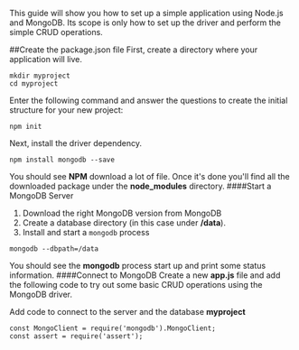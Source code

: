 This guide will show you how to set up a simple application using Node.js and MongoDB. Its scope is only how to set up the driver and perform the simple CRUD operations. 

##Create the package.json file
First, create a directory where your application will live.
```
mkdir myproject
cd myproject
```
Enter the following command and answer the questions to create the initial structure for your new project:
```
npm init
```
Next, install the driver dependency.
```
npm install mongodb --save
```
You should see **NPM** download a lot of file. Once it's done you'll find all the downloaded package under the **node_modules** directory.
####Start a MongoDB Server
1. Download the right MongoDB version from MongoDB
2. Create a database directory (in this case under **/data**).
3. Install and start a `mongodb` process
```
mongodb --dbpath=/data
```
You should see the **mongodb** process start up and print some status information.
####Connect to MongoDB
Create a new **app.js** file and add the following code to try out some basic CRUD operations using the MongoDB driver.

Add code to connect to the server and the database **myproject**
```
const MongoClient = require('mongodb').MongoClient;
const assert = require('assert');
```